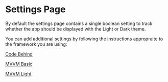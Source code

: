 # Settings Page

By default the settings page contains a single boolean setting to track whether the app should be displayed with the Light or Dark theme.

You can add additional settings by following the instructions appropraite to the framework you are using:

[Code Behind](./settings-codebehind.md)

[MVVM Basic](./settings-mvvmbasic.md)

[MVVM Light](./settings-mvvmlight.md)
